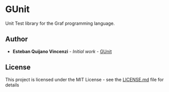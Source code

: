 # GUnit
Unit Test library for the Graf programming language.

## Author

* **Esteban Quijano Vincenzi** - *Initial work* - [GUnit](https://github.com/GUnit)

## License

This project is licensed under the MIT License - see the [LICENSE.md](LICENSE.md) file for details
